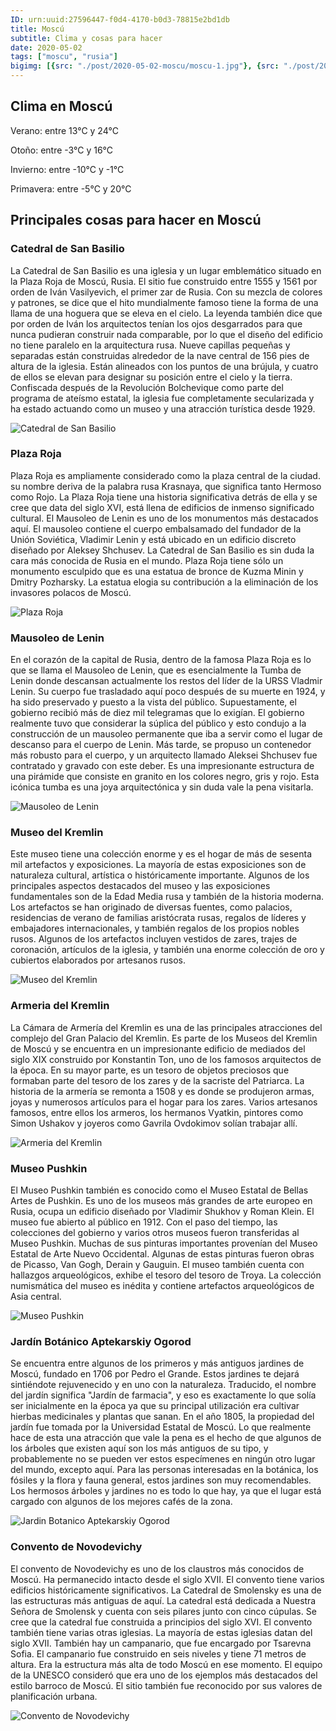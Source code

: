 ```yaml
---
ID: urn:uuid:27596447-f0d4-4170-b0d3-78815e2bd1db
title: Moscú
subtitle: Clima y cosas para hacer
date: 2020-05-02
tags: ["moscu", "rusia"]
bigimg: [{src: "./post/2020-05-02-moscu/moscu-1.jpg"}, {src: "./post/2020-05-02-moscu/moscu-2.jpg"}, {src: "./post/2020-05-02-moscu/moscu-3.jpg"}]
---
```

 
## Clima en Moscú
Verano: entre 13°C y 24°C
 
Otoño: entre -3°C y 16°C
 
Invierno: entre -10°C y -1°C
 
Primavera: entre -5°C y 20°C
 
## Principales cosas para hacer en Moscú
 
### Catedral de San Basilio
La Catedral de San Basilio es una iglesia y un lugar emblemático situado en la Plaza Roja de Moscú, Rusia. El sitio fue construido entre 1555 y 1561 por orden de Iván Vasilyevich, el primer zar de Rusia. Con su mezcla de colores y patrones, se dice que el hito mundialmente famoso tiene la forma de una llama de una hoguera que se eleva en el cielo. La leyenda también dice que por orden de Iván los arquitectos tenían los ojos desgarrados para que nunca pudieran construir nada comparable, por lo que el diseño del edificio no tiene paralelo en la arquitectura rusa. Nueve capillas pequeñas y separadas están construidas alrededor de la nave central de 156 pies de altura de la iglesia. Están alineados con los puntos de una brújula, y cuatro de ellos se elevan para designar su posición entre el cielo y la tierra. Confiscada después de la Revolución Bolchevique como parte del programa de ateísmo estatal, la iglesia fue completamente secularizada y ha estado actuando como un museo y una atracción turística desde 1929. 
 
 
![Catedral de San Basilio](https://images.unsplash.com/photo-1512495039889-52a3b799c9bc?w=640)
 
### Plaza Roja
Plaza Roja es ampliamente considerado como la plaza central de la ciudad. su nombre deriva de la palabra rusa Krasnaya, que significa tanto Hermoso como Rojo. La Plaza Roja tiene una historia significativa detrás de ella y se cree que data del siglo XVI, está llena de edificios de inmenso significado cultural. El Mausoleo de Lenin es uno de los monumentos más destacados aquí. El mausoleo contiene el cuerpo embalsamado del fundador de la Unión Soviética, Vladimir Lenin y está ubicado en un edificio discreto diseñado por Aleksey Shchusev. La Catedral de San Basilio es sin duda la cara más conocida de Rusia en el mundo.  Plaza Roja tiene sólo un monumento esculpido que es una estatua de bronce de Kuzma Minin y Dmitry Pozharsky. La estatua elogia su contribución a la eliminación de los invasores polacos de Moscú.
 
![Plaza Roja](https://images.unsplash.com/photo-1547448415-e9f5b28e570d?w=640)
 
### Mausoleo de Lenin
En el corazón de la capital de Rusia, dentro de la famosa Plaza Roja es lo que se llama el Mausoleo de Lenin, que es esencialmente la Tumba de Lenin donde descansan actualmente los restos del líder de la URSS Vladmir Lenin. Su cuerpo fue trasladado aquí poco después de su muerte en 1924, y ha sido preservado y puesto a la vista del público. Supuestamente, el gobierno recibió más de diez mil telegramas que lo exigían. El gobierno realmente tuvo que considerar la súplica del público y esto condujo a la construcción de un mausoleo permanente que iba a servir como el lugar de descanso para el cuerpo de Lenin. Más tarde, se propuso un contenedor más robusto para el cuerpo, y un arquitecto llamado Aleksei Shchusev fue contratado y gravado con este deber. Es una impresionante estructura de una pirámide que consiste en granito en los colores negro, gris y rojo.  Esta icónica tumba es una joya arquitectónica y sin duda vale la pena visitarla.
 
![Mausoleo de Lenin](https://images.unsplash.com/photo-1592786126522-6cb6dd9aaca1?w=640)
 
### Museo del Kremlin
Este museo tiene una colección enorme y es el hogar de más de sesenta mil artefactos y exposiciones. La mayoría de estas exposiciones son de naturaleza cultural, artística o históricamente importante. Algunos de los principales aspectos destacados del museo y las exposiciones fundamentales son de la Edad Media rusa y también de la historia moderna. Los artefactos se han originado de diversas fuentes, como palacios, residencias de verano de familias aristócrata rusas, regalos de líderes y embajadores internacionales, y también regalos de los propios nobles rusos. Algunos de los artefactos incluyen vestidos de zares, trajes de coronación, artículos de la iglesia, y también una enorme colección de oro y cubiertos elaborados por artesanos rusos.
 
![Museo del Kremlin](https://images.unsplash.com/photo-1563166412-254acd52826c?w=640)
 
### Armeria del Kremlin
La Cámara de Armería del Kremlin es una de las principales atracciones del complejo del Gran Palacio del Kremlin. Es parte de los Museos del Kremlin de Moscú y se encuentra en un impresionante edificio de mediados del siglo XIX construido por Konstantin Ton, uno de los famosos arquitectos de la época. En su mayor parte, es un tesoro de objetos preciosos que formaban parte del tesoro de los zares y de la sacriste del Patriarca. La historia de la armería se remonta a 1508 y es donde se produjeron armas, joyas y numerosos artículos para el hogar para los zares. Varios artesanos famosos, entre ellos los armeros, los hermanos Vyatkin, pintores como Simon Ushakov y joyeros como Gavrila Ovdokimov solían trabajar allí.  
 
![Armeria del Kremlin](https://images.unsplash.com/flagged/photo-1555765732-4c992827aa09?w=640)
 
### Museo Pushkin
El Museo Pushkin también es conocido como el Museo Estatal de Bellas Artes de Pushkin. Es uno de los museos más grandes de arte europeo en Rusia, ocupa un edificio diseñado por Vladimir Shukhov y Roman Klein. El museo fue abierto al público en 1912. Con el paso del tiempo, las colecciones del gobierno y varios otros museos fueron transferidas al Museo Pushkin. Muchas de sus pinturas importantes provenían del Museo Estatal de Arte Nuevo Occidental. Algunas de estas pinturas fueron obras de Picasso, Van Gogh, Derain y Gauguin. El museo también cuenta con hallazgos arqueológicos, exhibe el tesoro del tesoro de Troya. La colección numismática del museo es inédita y contiene artefactos arqueológicos de Asia central. 
 
![Museo Pushkin](https://images.unsplash.com/photo-1541447271487-09612b3f49f7?w=640)
 
### Jardín Botánico Aptekarskiy Ogorod
Se encuentra entre algunos de los primeros y más antiguos jardines de Moscú, fundado en 1706 por Pedro el Grande. Estos jardines te dejará sintiéndote rejuvenecido y en uno con la naturaleza. Traducido, el nombre del jardín significa "Jardín de farmacia", y eso es exactamente lo que solía ser inicialmente en la época ya que su principal utilización era cultivar hierbas medicinales y plantas que sanan. En el año 1805, la propiedad del jardín fue tomada por la Universidad Estatal de Moscú. Lo que realmente hace de esta una atracción que vale la pena es el hecho de que algunos de los árboles que existen aquí son los más antiguos de su tipo, y probablemente no se pueden ver estos especímenes en ningún otro lugar del mundo, excepto aquí. Para las personas interesadas en la botánica, los fósiles y la flora y fauna general, estos jardines son muy recomendables. Los hermosos árboles y jardines no es todo lo que hay, ya que el lugar está cargado con algunos de los mejores cafés de la zona.
 
![Jardin Botanico Aptekarskiy Ogorod](https://images.unsplash.com/photo-1583782202347-f280e803ec48?w=640)
 
### Convento de Novodevichy
El convento de Novodevichy es uno de los claustros más conocidos de Moscú. Ha permanecido intacto desde el siglo XVII. El convento tiene varios edificios históricamente significativos. La Catedral de Smolensky es una de las estructuras más antiguas de aquí. La catedral está dedicada a Nuestra Señora de Smolensk y cuenta con seis pilares junto con cinco cúpulas. Se cree que la catedral fue construida a principios del siglo XVI. El convento también tiene varias otras iglesias. La mayoría de estas iglesias datan del siglo XVII. También hay un campanario, que fue encargado por Tsarevna Sofia. El campanario fue construido en seis niveles y tiene 71 metros de altura. Era la estructura más alta de todo Moscú en ese momento. El equipo de la UNESCO consideró que era uno de los ejemplos más destacados del estilo barroco de Moscú. El sitio también fue reconocido por sus valores de planificación urbana.
 
![Convento de Novodevichy](https://images.unsplash.com/photo-1583239666821-2cd38cfd87cd?w=640)
 
 
